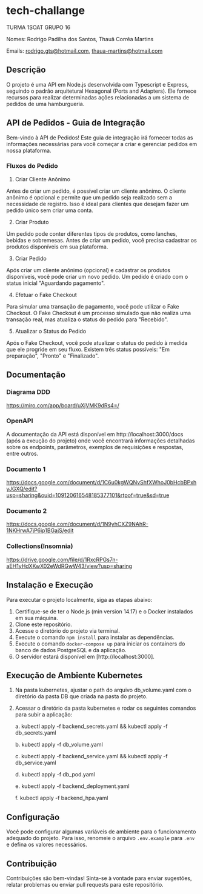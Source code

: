 # tech-challange

TURMA 1SOAT GRUPO 16 <p>
Nomes: Rodrigo Padilha dos Santos, Thauã Corrêa Martins <p>
Emails: rodrigo.gts@hotmail.com, thaua-martins@hotmail.com <p>

## Descrição

O projeto é uma API em Node.js desenvolvida com Typescript e Express, seguindo o padrão arquitetural Hexagonal (Ports and Adapters). Ele fornece recursos para realizar determinadas ações relacionadas a um sistema de pedidos de uma hamburgueria.

## API de Pedidos - Guia de Integração
Bem-vindo à API de Pedidos! Este guia de integração irá fornecer todas as informações necessárias para você começar a criar e gerenciar pedidos em nossa plataforma.

### Fluxos do Pedido
1. Criar Cliente Anônimo

Antes de criar um pedido, é possível criar um cliente anônimo. O cliente anônimo é opcional e permite que um pedido seja realizado sem a necessidade de registro. Isso é ideal para clientes que desejam fazer um pedido único sem criar uma conta.

2. Criar Produto

Um pedido pode conter diferentes tipos de produtos, como lanches, bebidas e sobremesas. Antes de criar um pedido, você precisa cadastrar os produtos disponíveis em sua plataforma.

3. Criar Pedido

Após criar um cliente anônimo (opcional) e cadastrar os produtos disponíveis, você pode criar um novo pedido. Um pedido é criado com o status inicial "Aguardando pagamento".

4. Efetuar o Fake Checkout

Para simular uma transação de pagamento, você pode utilizar o Fake Checkout. O Fake Checkout é um processo simulado que não realiza uma transação real, mas atualiza o status do pedido para "Recebido".

5. Atualizar o Status do Pedido

Após o Fake Checkout, você pode atualizar o status do pedido à medida que ele progride em seu fluxo. Existem três status possíveis: "Em preparação", "Pronto" e "Finalizado".


## Documentação

### Diagrama DDD

https://miro.com/app/board/uXjVMK9dRs4=/

### OpenAPI
A documentação da API está disponível em http://localhost:3000/docs (após a exeução do projeto) onde você encontrará informações detalhadas sobre os endpoints, parâmetros, exemplos de requisições e respostas, entre outros.

### Documento 1

https://docs.google.com/document/d/1C6u0kgWQNvShfXWhoJ0bHcbBPxhyJGXQ/edit?usp=sharing&ouid=109120616548185377101&rtpof=true&sd=true

### Documento 2

https://docs.google.com/document/d/1N9yhCXZ9NAhR-1NKHrwA7jP6ip1BGajS/edit

### Collections(Insomnia)

https://drive.google.com/file/d/1RxcRPGs7n-aEH1yHdXKwX02eWdRGwW43/view?usp=sharing

## Instalação e Execução

Para executar o projeto localmente, siga as etapas abaixo:

1. Certifique-se de ter o Node.js (min version 14.17) e o Docker instalados em sua máquina.
2. Clone este repositório.
3. Acesse o diretório do projeto via terminal.
4. Execute o comando `npm install` para instalar as dependências.
5. Execute o comando `docker-compose up` para iniciar os containers do banco de dados PostgreSQL e da aplicação.
6. O servidor estará disponível em [http://localhost:3000].

## Execução de Ambiente Kubernetes
1. Na pasta kubernetes, ajustar o path do arquivo db_volume.yaml com o diretório da pasta DB que criada na pasta do projeto.
2. Acessar o diretório da pasta kubernetes e rodar os seguintes comandos para subir a aplicação:

   a. kubectl apply -f backend_secrets.yaml && kubectl apply -f db_secrets.yaml

   b. kubectl apply -f db_volume.yaml

   c. kubectl apply -f backend_service.yaml && kubectl apply -f db_service.yaml

   d. kubectl apply -f db_pod.yaml

   e. kubectl apply -f backend_deployment.yaml

   f. kubectl apply -f backend_hpa.yaml
 
## Configuração

Você pode configurar algumas variáveis de ambiente para o funcionamento adequado do projeto. Para isso, renomeie o arquivo `.env.example` para `.env` e defina os valores necessários.

## Contribuição

Contribuições são bem-vindas! Sinta-se à vontade para enviar sugestões, relatar problemas ou enviar pull requests para este repositório.

